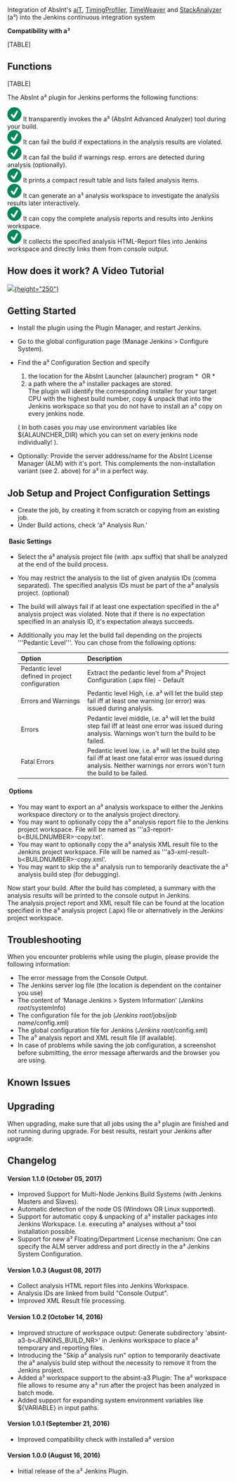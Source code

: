  

Integration of AbsInt's [aiT](https://www.absint.com/ait),
[TimingProfiler](https://www.absint.com/timingprofiler), [TimeWeaver](https://www.absint.com/timeweaver)
and [StackAnalyzer](https://www.absint.com/stackanalyzer) (a³) into the
Jenkins continuous integration system

**Compatibility with a³**

[TABLE]

## Functions

[TABLE]

The AbsInt a³ plugin for Jenkins performs the following functions:

![(tick)](docs/images/check.svg)
It transparently invokes the a³ (AbsInt Advanced Analyzer) tool during
your build.  
![(tick)](docs/images/check.svg)
It can fail the build if expectations in the analysis results are
violated.  
![(tick)](docs/images/check.svg)
It can fail the build if warnings resp. errors are detected during
analysis (optionally).  
![(tick)](docs/images/check.svg)
It prints a compact result table and lists failed analysis items.  
![(tick)](docs/images/check.svg)
It can generate an a³ analysis workspace to investigate the analysis
results later interactively.  
![(tick)](docs/images/check.svg)
It can copy the complete analysis reports and results into Jenkins
workspace.  
![(tick)](docs/images/check.svg)
It collects the specified analysis HTML-Report files into Jenkins
workspace and directly links them from console output.

## How does it work? A Video Tutorial

[![](docs/images/JenkinsYoutube.jpg){height="250"}](https://www.youtube.com/watch?v=TGLlAF_1-hM)

## Getting Started

-   Install the plugin using the Plugin Manager, and restart Jenkins.
-   Go to the global configuration page (Manage Jenkins \> Configure
    System).
-   Find the a³ Configuration Section and specify  
    1.  the location for the AbsInt Launcher (alauncher) program *  OR *
            
    2.  a path where the a³ installer packages are stored.  
        The plugin will identify the corresponding installer for your
        target CPU with the highest build number, copy & unpack that
        into the Jenkins workspace so that you do not have to install an
        a³ copy on every jenkins node.

    ( In both cases you may use environment variables like
    ${ALAUNCHER\_DIR} which you can set on every jenkins node
    individually! ).
-   Optionally: Provide the server address/name for the AbsInt License
    Manager (ALM) with it's port. This complements the non-installation
    variant (see 2. above) for a³ in a perfect way.

## Job Setup and Project Configuration Settings

-   Create the job, by creating it from scratch or copying from an
    existing job.
-   Under Build actions, check ‘a³ Analysis Run.’

####  Basic Settings

-   Select the a³ analysis project file (with .apx suffix) that shall be
    analyzed at the end of the build process.
-   You may restrict the analysis to the list of given analysis IDs
    (comma separated). The specified analysis IDs must be part of the a³
    analysis project. (optional)
-   The build will always fail if at least one expectation specified in
    the a³ analysis project was violated. Note that if there is no
    expectation specified in an analysis ID, it's expectation always
    succeeds.
-   Additionally you may let the build fail depending on the projects
    '''Pedantic Level'''. You can chose from the following options:

    | Option                                          | Description                                                                                                                                                                      |
    |-------------------------------------------------|----------------------------------------------------------------------------------------------------------------------------------------------------------------------------------|
    | Pedantic level defined in project configuration | Extract the pedantic level from a³ Project Configuration (.apx file) - Default                                                                                                   |
    | Errors and Warnings                             | Pedantic level High, i.e. a³ will let the build step fail iff at least one warning (or error) was issued during analysis.                                                        |
    | Errors                                          | Pedantic level middle, i.e. a³ will let the build step fail iff at least one error was issued during analysis. Warnings won't turn the build to be failed.                       |
    | Fatal Errors                                    | Pedantic level low, i.e. a³ will let the build step fail iff at least one fatal error was issued during analysis. Neither warnings nor errors won't turn the build to be failed. |

####  Options

-   You may want to export an a³ analysis workspace to either the
    Jenkins workspace directory or to the analysis project directory.
-   You may want to optionally copy the a³ analysis report file to the
    Jenkins project workspace. File will be named as
    '''a3-report-b\<BUILDNUMBER\>-copy.txt'.
-   You may want to optionally copy the a³ analysis XML result file to
    the Jenkins project workspace. File will be named as
    '''a3-xml-result-b\<BUILDNUMBER\>-copy.xml'.
-   You may want to skip the a³ analysis run to temporarily deactivate
    the a³ analysis build step (for debugging).

Now start your build. After the build has completed, a summary with the
analysis results will be printed to the console output in Jenkins.  
The analysis project report and XML result file can be found at the
location specified in the a³ analysis project (.apx) file or
alternatively in the Jenkins project workspace.

## **Troubleshooting**

When you encounter problems while using the plugin, please provide the
following information:

-   The error message from the Console Output.
-   The Jenkins server log file (the location is dependent on the
    container you use)
-   The content of ‘Manage Jenkins \> System Information’ (*Jenkins
    root*/systemInfo)
-   The configuration file for the job (*Jenkins root*/jobs/*job
    name*/config.xml)
-   The global configuration file for Jenkins (*Jenkins
    root*/config.xml)
-   The a³ analysis report and XML result file (if available).
-   In case of problems while saving the job configuration, a screenshot
    before submitting, the error message afterwards and the browser you
    are using.

## Known Issues

## Upgrading

When upgrading, make sure that all jobs using the a³ plugin are finished
and not running during upgrade. For best results, restart your Jenkins
after upgrade.

## Changelog

#### **Version 1.1.0 (October 05, 2017)**

-   Improved Support for Multi-Node Jenkins Build Systems (with Jenkins
    Masters and Slaves).
-   Automatic detection of the node OS (Windows OR Linux supported).
-   Support for automatic copy & unpacking of a³ installer packages into
    Jenkins Workspace. I.e. executing a³ analyses without a³ tool
    installation possible.
-   Support for new a³ Floating/Department License mechanism: One can
    specify the ALM server address and port directly in the a³ Jenkins
    System Configuration.

#### **Version 1.0.3 (August 08, 2017)**

-   Collect analysis HTML report files into Jenkins Workspace.
-   Analysis IDs are linked from build "Console Output".
-   Improved XML Result file processing.

#### **Version 1.0.2 (October 14, 2016)**

-   Improved structure of workspace output: Generate subdirectory
    'absint-a3-b\<JENKINS\_BUILD\_NR\>' in Jenkins workspace to place a³
    temporary and reporting files.
-   Introducing the "Skip a³ analysis run" option to temporarily
    deactivate the a³ analysis build step without the necessity to
    remove it from the Jenkins project.
-   Added a³ workspace support to the absint-a3 Plugin: The a³ workspace
    file allows to resume any a³ run after the project has been analyzed
    in batch mode.
-   Added support for expanding system environment variables like
    ${VARIABLE} in input paths.

#### **Version 1.0.1 (September 21, 2016)**

-   Improved compatibility check with installed a³ version

#### **Version 1.0.0 (August 16, 2016)**

-   Initial release of the a³ Jenkins Plugin.
